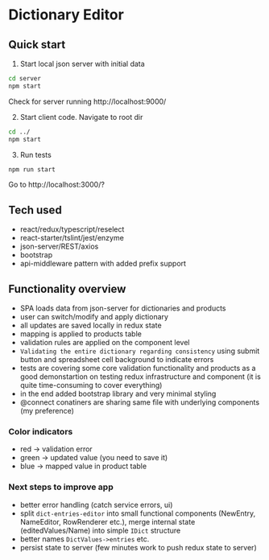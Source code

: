 # Dictionary Editor

## Quick start

1. Start local json server with initial data

```sh
cd server
npm start
```

Check for server running http://localhost:9000/

2. Start client code.
   Navigate to root dir

```sh
cd ../
npm start
```

3. Run tests

```sh
npm run start
```

Go to http://localhost:3000/?

## Tech used

- react/redux/typescript/reselect
- react-starter/tslint/jest/enzyme
- json-server/REST/axios
- bootstrap
- api-middleware pattern with added prefix support

## Functionality overview

- SPA loads data from json-server for dictionaries and products
- user can switch/modify and apply dictionary
- all updates are saved locally in redux state
- mapping is applied to products table
- validation rules are applied on the component level
- `Validating the entire dictionary regarding consistency` using submit button and spreadsheet cell background to indicate errors
- tests are covering some core validation functionality and products as a good demonstartion on testing redux infrastructure and component (it is quite time-consuming to cover everything)
- in the end added bootstrap library and very minimal styling
- @connect conatiners are sharing same file with underlying components (my preference)

### Color indicators

- red -> validation error
- green -> updated value (you need to save it)
- blue -> mapped value in product table

### Next steps to improve app

- better error handling (catch service errors, ui)
- split `dict-entries-editor` into small functional components (NewEntry, NameEditor, RowRenderer etc.), merge internal state (editedValues/Name) into simple `IDict` structure
- better names `DictValues->entries` etc.
- persist state to server (few minutes work to push redux state to server)
